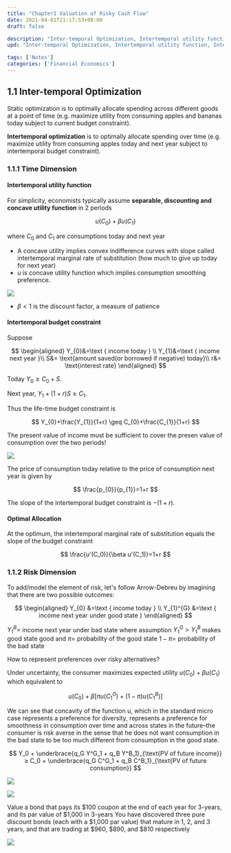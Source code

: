 ```yaml
---
title: "Chapter1 Valuation of Risky Cash Flow"
date: 2021-04-01T21:17:53+08:00
draft: false

description: "Inter-temporal Optimization, Intertemporal utility function, Intertemporal budget constraint."
upd: "Inter-temporal Optimization, Intertemporal utility function, Intertemporal budget constraint."

tags: ['Notes']
categories: ['Financial Economics']
---
```


<!--more-->

## 1.1 Inter-temporal Optimization

Static optimization is to optimally allocate spending across different goods at a point of time (e.g. maximize utility from consuming apples and bananas today subject to current budget constraint).

**Intertemporal optimization** is to optimally allocate spending over time (e.g. maximize utility from consuming apples today and next year subject to intertemporal budget constraint).

### 1.1.1 Time Dimension

#### Intertemporal utility function

For simplicity, economists typically assume **separable, discounting and concave utility function** in 2 periods

$$
u\left(C_{0}\right)+\beta u\left(C_{1}\right)
$$

where $C_{0}$ and $C_{1}$ are consumptions today and next year

- A concave utility implies convex indifference curves with slope called intertemporal marginal rate of substitution (how much to give up today for next year)
- $u$ is concave utility function which implies consumption smoothing preference.

![](https://cdn.jsdelivr.net/gh/Henrry-Wu/FigBed/Figs/20200520125132.png)

- $\beta<1$ is the discount factor, a measure of patience

#### Intertemporal budget constraint

Suppose

$$
\begin{aligned}
Y_{0}&=\text { income today } \\
Y_{1}&=\text { income next year }\\
S&= \text{amount saved(or borrowed if negative) today}\\
r&= \text{interest rate}
\end{aligned}
$$

Today $Y_{0} \geq C_{0}+S$.

Next year, $Y_{1}+(1+r) S \geq C_{1}$.

Thus the life-time budget constraint is

$$
Y_{0}+\frac{Y_{1}}{1+r} \geq C_{0}+\frac{C_{1}}{1+r}
$$

The present value of income must be sufficient to cover the presen value of consumption over the two periods!

![](https://cdn.jsdelivr.net/gh/Henrry-Wu/FigBed/Figs/20200520130204.png)

The price of consumption today relative to the price of consumption next year is given by

$$
\frac{p_{0}}{p_{1}}=1+r
$$

The slope of the intertemporal budget constraint is $-(1+r)$.

#### Optimal Allocation

At the optimum, the intertemporal marginal rate of substitution equals the slope of the budget constraint

$$
\frac{u'(C_0)}{\beta u'(C_1)}=1+r
$$

### 1.1.2 Risk Dimension 

To add/model the element of risk, let's follow Arrow-Debreu by imagining that there are two possible outcomes:

$$
\begin{aligned}
Y_{0} &=\text { income today } \\
Y_{1}^{G} &=\text { income next year under good state }
\end{aligned}
$$

$Y_{1}^{B}=$ income next year under bad state
where assumption $Y_{1}^{G}>Y_{1}^{B}$ makes good state good and $\pi=$ probability of the good state $1-\pi=$ probability of the bad state

How to represent preferences over risky alternatives?

Under uncertainty, the consumer maximizes expected utility $u\left(C_{0}\right)+\beta u\left(C_{1}\right)$ which equivalent to

$$
u\left(C_{0}\right)+\beta\left[\pi u\left(C_{1}^{G}\right)+(1-\pi) u\left(C_{1}^{B}\right)\right]
$$

We can see that concavity of the function u, which in the standard micro case represents a preference for diversity, represents a preference for smoothness in consumption over time and across states in the future–the consumer is risk averse in the sense that he does not want consumption in the bad state to be too much different from consumption in the good state.

$$
Y_0 + \underbrace{q_G Y^G_1 + q_B Y^B_1}_{\text{PV of future income}} ≥ C_0 + \underbrace{q_G C^G_1 + q_B C^B_1}_{\text{PV of future consumption}}
$$


![](https://cdn.jsdelivr.net/gh/Henrry-Wu/FigBed/Figs/20200522191457.png)

![](https://cdn.jsdelivr.net/gh/Henrry-Wu/FigBed/Figs/20200522191531.png)

Value a bond that pays its \$100 coupon at the end of each year for 3-years, and its par value of \$1,000 in 3-years You have discovered three pure discount bonds (each with a \$1,000 par value) that mature in 1, 2, and 3 years, and that are trading at \$960, \$890, and \$810 respectively	

![](https://cdn.jsdelivr.net/gh/Henrry-Wu/FigBed/Figs/20200522191656.png)